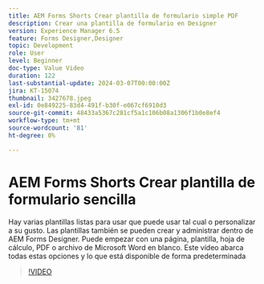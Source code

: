 ```yaml
---
title: AEM Forms Shorts Crear plantilla de formulario simple PDF
description: Crear una plantilla de formulario en Designer
version: Experience Manager 6.5
feature: Forms Designer,Designer
topic: Development
role: User
level: Beginner
doc-type: Value Video
duration: 122
last-substantial-update: 2024-03-07T00:00:00Z
jira: KT-15074
thumbnail: 3427678.jpeg
exl-id: 0e849225-83d4-491f-b30f-e067cf6910d3
source-git-commit: 48433a5367c281cf5a1c106b08a1306f1b0e8ef4
workflow-type: tm+mt
source-wordcount: '81'
ht-degree: 0%

---
```


# AEM Forms Shorts Crear plantilla de formulario sencilla

Hay varias plantillas listas para usar que puede usar tal cual o personalizar a su gusto. Las plantillas también se pueden crear y administrar dentro de AEM Forms Designer. Puede empezar con una página, plantilla, hoja de cálculo, PDF o archivo de Microsoft Word en blanco. Este vídeo abarca todas estas opciones y lo que está disponible de forma predeterminada

>[!VIDEO](https://video.tv.adobe.com/v/3439151/?learn=on&captions=spa)
